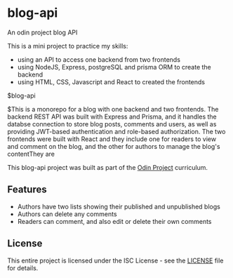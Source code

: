 # blog-api
An odin project blog API

This is a mini project to practice my skills:

* using an API to access one backend from two frontends
* using NodeJS, Express, postgreSQL and prisma ORM to create the backend
* using HTML, CSS, Javascript and React to created the frontends

$blog-api

$This is a monorepo for a blog with one backend and two frontends. The backend REST API was built with Express and Prisma, and it handles the databse connection to store blog posts, comments and users, as well as providing JWT-based authentication and role-based authorization. The two frontends were built with React and they include one for readers to view and comment on the blog, and the other for authors to manage the blog's contentThey are 

This blog-api project was built as part of the [Odin Project](https://www.theodinproject.com/) curriculum.

Features
--------

- Authors have two lists showing their published and unpublished blogs
- Authors can delete any comments
- Readers can comment, and also edit or delete their own comments


## License

This entire project is licensed under the ISC License - see the [LICENSE](LICENSE) file for details.
